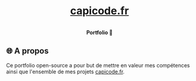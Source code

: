 <h1 align="center"><a href="https://capicode.github.io/">capicode.fr</a></h1>


<a href="https://zupimages.net/viewer.php?id=20/30/3rqw.png"><img src="https://zupimages.net/up/20/30/3rqw.png" alt="" /></a>

<p align="center">
  <strong>Portfolio 👻</strong>
</p>

## 🌐 A propos

Ce portfolio open-source a pour but de mettre en valeur mes compétences ainsi que l'ensemble de mes projets [capicode.fr](https://capicode.github.io/).


